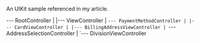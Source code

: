 An UIKit sample referenced in my article.

--- RootController
 |
 |--- ViewController
 |
 `--- PaymentMethodController
   |
   |--- CardViewController
   |
   |--- BillingAddressViewController
   |
   `--- AddressSelectionController
     |
     `--- DivisionViewController
